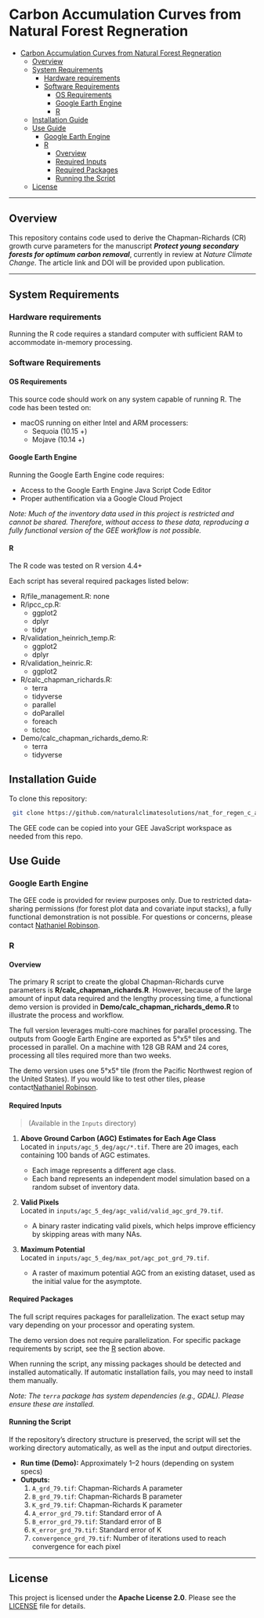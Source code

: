 # Carbon Accumulation Curves from Natural Forest Regneration 

- [Carbon Accumulation Curves from Natural Forest Regneration](#carbon-accumulation-curves-from-natural-forest-regneration)
  - [Overview](#overview)
  - [System Requirements](#system-requirements)
    - [Hardware requirements](#hardware-requirements)
    - [Software Requirements](#software-requirements)
      - [OS Requirements](#os-requirements)
      - [Google Earth Engine](#google-earth-engine)
      - [R](#r)
  - [Installation Guide](#installation-guide)
  - [Use Guide](#use-guide)
    - [Google Earth Engine](#google-earth-engine-1)
    - [R](#r-1)
      - [Overview](#overview-1)
      - [Required Inputs](#required-inputs)
      - [Required Packages](#required-packages)
      - [Running the Script](#running-the-script)
  - [License](#license)

---

## Overview
This repository contains code used to derive the Chapman-Richards (CR) growth curve parameters for the manuscript ***Protect young secondary forests for optimum carbon removal***, currently in review at *Nature Climate Change*. The article link and DOI will be provided upon publication.

---

## System Requirements
### Hardware requirements
Running the R code requires a standard computer with sufficient RAM to accommodate in-memory processing.

### Software Requirements
#### OS Requirements
This source code should work on any system capable of running R. The code has been tested on:

+ macOS running on either Intel and ARM processers: 
  + Sequoia (10.15 +)
  + Mojave (10.14 +)

#### Google Earth Engine
Running the Google Earth Engine code requires:
+ Access to the Google Earth Engine Java Script Code Editor
+ Proper authentification via a Google Cloud Project

*Note: Much of the inventory data used in this project is restricted and cannot be shared. Therefore, without access to these data, reproducing a fully functional version of the GEE workflow is not possible.*

#### R
The R code was tested on R version 4.4+

Each script has several required packages listed below:
+ R/file_management.R: none
+ R/ipcc_cp.R: 
  + ggplot2
  + dplyr
  + tidyr
+ R/validation_heinrich_temp.R:
  + ggplot2
  + dplyr
+ R/validation_heinric.R:
  + ggplot2
+ R/calc_chapman_richards.R:
  + terra
  + tidyverse
  + parallel
  + doParallel
  + foreach
  + tictoc
+ Demo/calc_chapman_richards_demo.R:
  + terra
  + tidyverse

## Installation Guide
To clone this repository:
```bash
 git clone https://github.com/naturalclimatesolutions/nat_for_regen_c_accumulation.git
```

The GEE code can be copied into your GEE JavaScript workspace as needed from this repo.

## Use Guide
### Google Earth Engine 
The GEE code is provided for review purposes only. Due to restricted data-sharing permissions (for forest plot data and covariate input stacks), a fully functional demonstration is not possible. For questions or concerns, please contact [Nathaniel Robinson](n.robinson@cifor-icraf.org).

### R

#### Overview
The primary R script to create the global Chapman-Richards curve parameters is **R/calc_chapman_richards.R**. However, because of the large amount of input data required and the lengthy processing time, a functional demo version is provided in **Demo/calc_chapman_richards_demo.R** to illustrate the process and workflow.

The full version leverages multi-core machines for parallel processing. The outputs from Google Earth Engine are exported as 5°x5° tiles and processed in parallel. On a machine with 128 GB RAM and 24 cores, processing all tiles required more than two weeks.

The demo version uses one 5°x5° tile (from the Pacific Northwest region of the United States). If you would like to test other tiles, please contact[Nathaniel Robinson](n.robinson@cifor-icraf.org).

#### Required Inputs

> (Available in the `Inputs` directory)

1. **Above Ground Carbon (AGC) Estimates for Each Age Class**  
   Located in `inputs/agc_5_deg/agc/*.tif`. There are 20 images, each containing 100 bands of AGC estimates.

   - Each image represents a different age class.  
   - Each band represents an independent model simulation based on a random subset of inventory data.

2. **Valid Pixels**  
   Located in `inputs/agc_5_deg/agc_valid/valid_agc_grd_79.tif`.

   - A binary raster indicating valid pixels, which helps improve efficiency by skipping areas with many NAs.

3. **Maximum Potential**  
   Located in `inputs/agc_5_deg/max_pot/agc_pot_grd_79.tif`.

   - A raster of maximum potential AGC from an existing dataset, used as the initial value for the asymptote.


#### Required Packages
The full script requires packages for parallelization. The exact setup may vary depending on your processor and operating system.

The demo version does not require parallelization. For specific package requirements by script, see the [R](#r) section above.

When running the script, any missing packages should be detected and installed automatically. If automatic installation fails, you may need to install them manually.

*Note: The `terra` package has system dependencies (e.g., GDAL). Please ensure these are installed.*

#### Running the Script
If the repository’s directory structure is preserved, the script will set the working directory automatically, as well as the input and output directories.

- **Run time (Demo):** Approximately 1–2 hours (depending on system specs)
- **Outputs:**  
  1. `A_grd_79.tif`: Chapman-Richards A parameter  
  2. `B_grd_79.tif`: Chapman-Richards B parameter  
  3. `K_grd_79.tif`: Chapman-Richards K parameter  
  4. `A_error_grd_79.tif`: Standard error of A  
  5. `B_error_grd_79.tif`: Standard error of B  
  6. `K_error_grd_79.tif`: Standard error of K  
  7. `convergence_grd_79.tif`: Number of iterations used to reach convergence for each pixel

---

## License
This project is licensed under the **Apache License 2.0**. Please see the [LICENSE](LICENSE) file for details.

